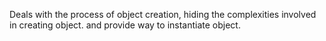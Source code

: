 Deals with the process of object creation, hiding the complexities involved in creating object. and provide way to instantiate object.